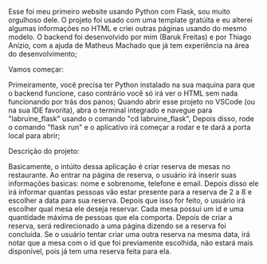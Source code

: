 Esse foi meu primeiro website usando Python com Flask, sou muito orgulhoso dele.
O projeto foi usado com uma template gratúita e eu alterei algumas informações no HTML e criei outras páginas usando do mesmo modelo.
O backend foi desenvolvido por mim (Baruk Freitas) e por Thiago Anízio, com a ajuda de Matheus Machado que já tem experiência na área do desenvolvimento;

Vamos começar:

Primeiramente, você precisa ter Python instalado na sua maquina para que o backend funcione, caso contrário você só irá ver o HTML sem nada funcionando por trás dos panos;
Quando abrir esse projeto no VSCode (ou na sua IDE favorita), abra o terminal integrado e navegue para "labruine_flask" usando o comando "cd labruine_flask",
Depois disso, rode o comando "flask run" e o aplicativo irá começar a rodar e te dará a porta local para abrir;

Descrição do projeto:

Basicamente, o intúito dessa aplicação é criar reserva de mesas no restaurante.
Ao entrar na página de reserva, o usuário irá inserir suas informações basicas: nome e sobrenome, telefone e email. Depois disso ele irá informar quantas pessoas vão estar presente para a reserva de 2 a 8 e escolher a data para sua reserva.
Depois que isso for feito, o usuário irá escolher qual mesa ele deseja reservar. Cada mesa possui um id e uma quantidade máxima de pessoas que ela comporta. Depois de criar a reserva, será redirecionado a uma página dizendo se a reserva foi concluída.
Se o usuário tentar criar uma outra reserva na mesma data, irá notar que a mesa com o id que foi previamente escolhida, não estará mais disponível, pois já tem uma reserva feita para ela.
